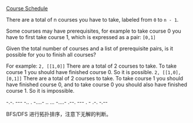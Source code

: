 [Course Schedule](https://leetcode.com/problems/course-schedule/)

There are a total of n courses you have to take, labeled from `0` to `n - 1`.

Some courses may have prerequisites, for example to take course 0 you have to first take course 1, which is expressed as a pair: `[0,1]`

Given the total number of courses and a list of prerequisite pairs, is it possible for you to finish all courses?

For example:
`
2, [[1,0]]
`
There are a total of 2 courses to take. To take course 1 you should have finished course 0. So it is possible.
`
2, [[1,0],[0,1]]
`
There are a total of 2 courses to take. To take course 1 you should have finished course 0, and to take course 0 you should also have finished course 1. So it is impossible.

-.-. --- -.. . -....- .. ... -....- .--. --- . - .-. -.--

BFS/DFS 进行拓扑排序，注意下无解的判断。